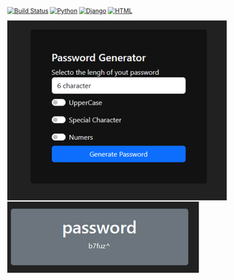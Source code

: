 [![Build Status](https://img.shields.io/travis/{gaston010}/{django-generador}.svg)](https://travis-ci.org/{username}/{reponame})
[![Python](https://img.shields.io/badge/python-3.9-blue)](https://www.python.org/downloads/release/python-390/)
[![Django](https://img.shields.io/badge/Django-3.2-green.svg)](https://www.djangoproject.com/)
[![HTML](https://img.shields.io/badge/HTML-5-orange.svg)](https://www.w3.org/TR/html5/)


![Muestra Home](https://raw.githubusercontent.com/gaston010/django-generador/master/generator/home.png)
![Password Generada](https://raw.githubusercontent.com/gaston010/django-generador/master/generator/pass.png)
 